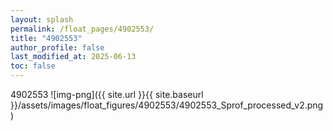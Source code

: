 ```yaml
---
layout: splash
permalink: /float_pages/4902553/
title: "4902553"
author_profile: false
last_modified_at: 2025-06-13
toc: false
---
```

 
4902553
![img-png]({{ site.url }}{{ site.baseurl }}/assets/images/float_figures/4902553/4902553_Sprof_processed_v2.png)